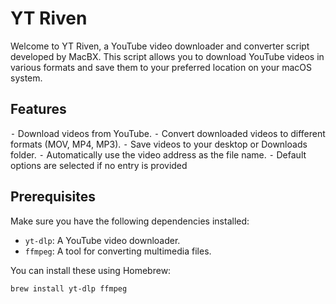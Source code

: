 # YT Riven

Welcome to YT Riven, a YouTube video downloader and converter script developed by MacBX. This script allows you to download YouTube videos in various formats and save them to your preferred location on your macOS system.

## Features

⁃ Download videos from YouTube.
⁃ Convert downloaded videos to different formats (MOV, MP4, MP3).
⁃ Save videos to your desktop or Downloads folder.
⁃ Automatically use the video address as the file name.
⁃ Default options are selected if no entry is provided

## Prerequisites

Make sure you have the following dependencies installed:

- `yt-dlp`: A YouTube video downloader.
- `ffmpeg`: A tool for converting multimedia files.

You can install these using Homebrew:

```sh
brew install yt-dlp ffmpeg

